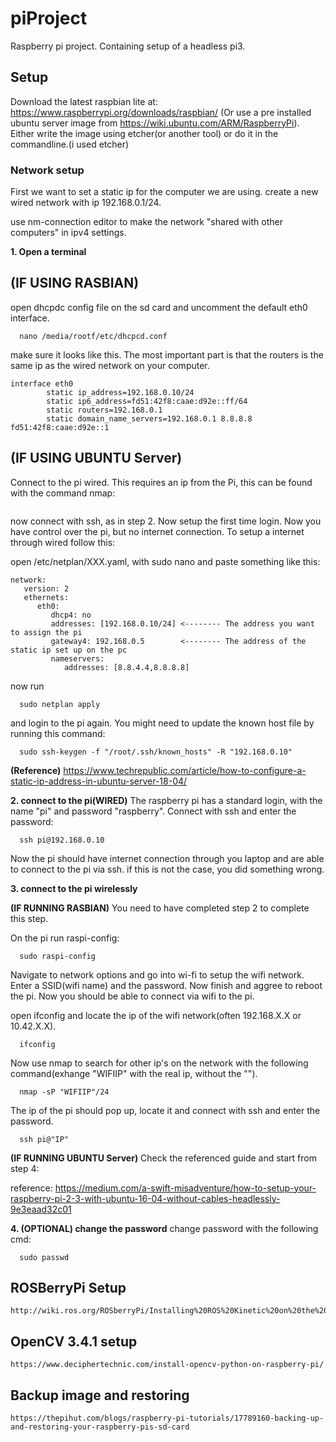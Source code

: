 # piProject
Raspberry pi project. Containing setup of a headless pi3.


## Setup 
Download the latest raspbian lite at: https://www.raspberrypi.org/downloads/raspbian/ (Or use a pre installed ubuntu server image from https://wiki.ubuntu.com/ARM/RaspberryPi).
Either write the image using etcher(or another tool) or do it in the commandline.(i used etcher)

### Network setup
First we want to set a static ip for the computer we are using. create a new wired network with ip 192.168.0.1/24.

use nm-connection editor to make the network "shared with other computers" in ipv4 settings.

__1. Open a terminal__
## (IF USING RASBIAN)
open dhcpdc config file on the sd card and uncomment the default eth0 interface.
```
  nano /media/rootf/etc/dhcpcd.conf
```

make sure it looks like this. The most important part is that the routers is the same ip as the wired network on your computer.
```
interface eth0
        static ip_address=192.168.0.10/24
        static ip6_address=fd51:42f8:caae:d92e::ff/64
        static routers=192.168.0.1
        static domain_name_servers=192.168.0.1 8.8.8.8 fd51:42f8:caae:d92e::1
```
## (IF USING UBUNTU Server)
Connect to the pi wired. This requires an ip from the Pi, this can be found with the command nmap: 
```

```

now connect with ssh, as in step 2. Now setup the first time login. Now you have control over the pi, but no internet connection. To setup a internet through wired follow this: 

open /etc/netplan/XXX.yaml, with sudo nano and paste something like this: 
```
network:
   version: 2
   ethernets:
      eth0:
         dhcp4: no
         addresses: [192.168.0.10/24] <-------- The address you want to assign the pi
         gateway4: 192.168.0.5        <-------- The address of the static ip set up on the pc
         nameservers:
            addresses: [8.8.4.4,8.8.8.8]

```

now run 
```
  sudo netplan apply

```

and login to the pi again. You might need to update the known host file by running this command:
```
  sudo ssh-keygen -f "/root/.ssh/known_hosts" -R "192.168.0.10"
```

__(Reference)__  https://www.techrepublic.com/article/how-to-configure-a-static-ip-address-in-ubuntu-server-18-04/

__2. connect to the pi(WIRED)__
The raspberry pi has a standard login, with the name "pi" and password "raspberry". 
Connect with ssh and enter the password:
```
  ssh pi@192.168.0.10
```

Now the pi should have internet connection through you laptop and are able to connect to the pi via ssh. if this is not the case, you did something wrong.

__3. connect to the pi wirelessly__

__(IF RUNNING RASBIAN)__
You need to have completed step 2 to complete this step.

On the pi run raspi-config:
```
  sudo raspi-config
```

Navigate to network options and go into wi-fi to setup the wifi network.
Enter a SSID(wifi name) and the password. Now finish and aggree to reboot the pi. 
Now you should be able to connect via wifi to the pi. 

open ifconfig and locate the ip of the wifi network(often 192.168.X.X or 10.42.X.X).
```
  ifconfig
```
Now use nmap to search for other ip's on the network with the following command(exhange "WIFIIP" with the real ip, without the "").
```
  nmap -sP "WIFIIP"/24
```

The ip of the pi should pop up, locate it and connect with ssh and enter the password.

```
  ssh pi@"IP"
```

__(IF RUNNING UBUNTU Server)__
Check the referenced guide and start from step 4:

reference: https://medium.com/a-swift-misadventure/how-to-setup-your-raspberry-pi-2-3-with-ubuntu-16-04-without-cables-headlessly-9e3eaad32c01

__4. (OPTIONAL) change the password__
change password with the following cmd:
```
  sudo passwd
```

## ROSBerryPi Setup
```
http://wiki.ros.org/ROSberryPi/Installing%20ROS%20Kinetic%20on%20the%20Raspberry%20Pi
```

## OpenCV 3.4.1 setup
```
https://www.deciphertechnic.com/install-opencv-python-on-raspberry-pi/
```

## Backup image and restoring
```
https://thepihut.com/blogs/raspberry-pi-tutorials/17789160-backing-up-and-restoring-your-raspberry-pis-sd-card
```
